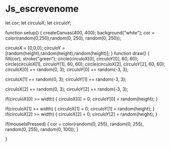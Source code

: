 # Js_escrevenome
let cor;
let circuloX;
let circuloY;

function setup() {
createCanvas(400, 400);
  background("white");
  cor = color(random(0,250),random(0, 250), random(0, 250));
  
  circuloX = [0,0,0];
  circuloY = [random(height),random(height),random(height)];
}
function draw() {
  fill(cor);
  stroke("green");
  circle(circuloX[0], circuloY[0], 60, 60);
  circle(circuloX[1], circuloY[1], 60, 60);
  circle(circuloX[2], circuloY[2], 60, 60);
  circuloX[0] += random(0, 3);
  circuloY[0] += random(-3, 3);
  
  circuloX[1] += random(0, 3);
  circuloY[1] += random(-3, 3);
  
  circuloX[2] += random(0, 3);
  circuloY[2] += random(-3, 3);
  
  if(circuloX[0] >= width) {
circuloX[0] = 0;
circuloY[0] = random(height);
}
  
  if(circuloX[1] >= width) {
circuloX[1] = 0;
circuloY[1] = random(height);
}
  if(circuloX[2] >= width) {
circuloX[2] = 0;
circuloY[2] = random(height);
}
  
  if(mouseIsPressed) {
cor = color(random(0, 255), random(0, 255), random(0, 255), random(0, 100));
}
  
  
  }  
